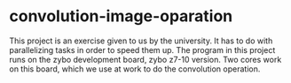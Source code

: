 # convolution-image-oparation

This project is an exercise given to us by the university. It has to do with parallelizing tasks in order to speed them up. The program in this project runs on the zybo development board, zybo z7-10 version. Two cores work on this board, which we use at work to do the convolution operation.

